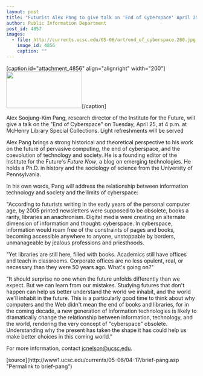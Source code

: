 ```yaml
---
layout: post
title: "Futurist Alex Pang to give talk on 'End of Cyberspace' April 25"
author: Public Information Department
post_id: 4857
images:
  - file: http://currents.ucsc.edu/05-06/art/end_of_cyberspace.200.jpg
    image_id: 4856
    caption: ""
---
```


[caption id="attachment_4856" align="alignright" width="200"]<a href="http://localhost/mysite/wp-content/uploads/2006/04/end_of_cyberspace.200.jpg"><img class="size-full wp-image-4856" src="http://localhost/mysite/wp-content/uploads/2006/04/end_of_cyberspace.200.jpg" alt="" width="200" height="97" /></a>[/caption]
<a name="content" id="content"></a>
<p>
  Alex Soojung-Kim Pang, research director of the Institute for the Future, will give a talk on the "End of Cyberspace" on Tuesday, April 25, at 4 p.m. at McHenry Library Special Collections. Light refreshments will be served
</p>
<p>
  Alex Pang brings a strong historical and theoretical perspective to his work on the future of pervasive computing, the end of cyberspace, and the coevolution of technology and society. He is a founding editor of the Institute for the Future's <i>Future Now</i>, a blog on emerging technologies. He holds a Ph.D. in history and the sociology of science from the University of Pennsylvania.
</p>
<p>
  In his own words, Pang will address the relationship between information technology and society and the limits of cyberspace:
</p>
<p>
  "According to futurists writing in the early years of the personal computer age, by 2005 printed newsletters were supposed to be obsolete, books a rarity, libraries an anachronism. Digital media were creating an alternate dimension of information and thought: cyberspace. In cyberspace, information would roam free of the constraints of pages and books, becoming accessible anywhere to anyone, unstoppable by borders, unmanageable by jealous professions and priesthoods.
</p>
<p>
  "Yet libraries are still here, filled with books. Academics still have offices and teach in classrooms. Corporate offices are no less opulent, real, or necessary than they were 50 years ago. What's going on?"
</p>
<p>
  "It should surprise no one when the future unfolds differently than we expect. But we can learn from our mistakes. Studying futures that don't happen can help us better understand the world we inhabit, and the world we'll inhabit in the future. This is a particularly good time to think about why computers and the Web didn't mean the end of books and libraries, for in the coming decade, a new generation of information technologies is likely to dramatically change the relationship between information, technology, and the world, rendering the very concept of "cyberspace" obsolete. Understanding why the present has taken the shape it has could help us make better choices in this coming world."
</p>
<p>
  For more information, contact <a href="mailto:jcnelson@ucsc.edu">jcnelson@ucsc.edu</a>.
</p>
[source](http://www1.ucsc.edu/currents/05-06/04-17/brief-pang.asp "Permalink to brief-pang")
